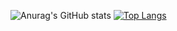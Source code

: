 ![Anurag's GitHub stats](https://github-readme-stats.vercel.app/api?username=nvhiii&theme=tokyonight&show_icons=true)
[![Top Langs](https://github-readme-stats.vercel.app/api/top-langs/?username=nvhiii&layout=compact)](https://github.com/anuraghazra/github-readme-stats)

